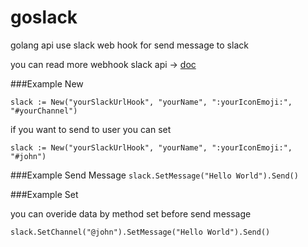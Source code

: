 # goslack

golang api use slack web hook for send message to slack
 
you can read more webhook slack api -> [doc](https://api.slack.com/incoming-webhooks)

###Example New


`
	slack := New("yourSlackUrlHook", "yourName", ":yourIconEmoji:", "#yourChannel")
`


if you want to send to user you can set 

`
slack := New("yourSlackUrlHook", "yourName", ":yourIconEmoji:", "#john")
`

###Example Send Message
`
	slack.SetMessage("Hello World").Send()
`

###Example Set

you can overide data by method set before send message

`
slack.SetChannel("@john").SetMessage("Hello World").Send()
`